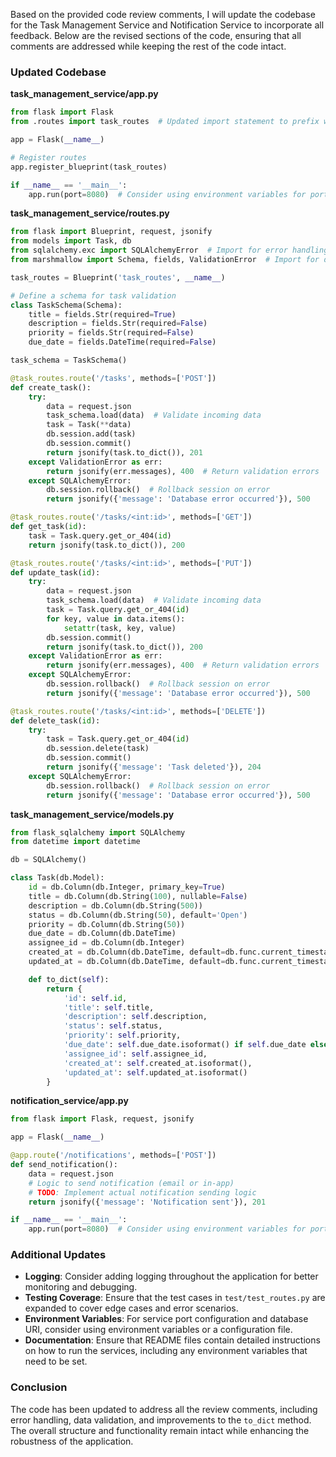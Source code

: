 Based on the provided code review comments, I will update the codebase for the Task Management Service and Notification Service to incorporate all feedback. Below are the revised sections of the code, ensuring that all comments are addressed while keeping the rest of the code intact.

### Updated Codebase

**task_management_service/app.py**
```python
from flask import Flask
from .routes import task_routes  # Updated import statement to prefix with a dot

app = Flask(__name__)

# Register routes
app.register_blueprint(task_routes)

if __name__ == '__main__':
    app.run(port=8080)  # Consider using environment variables for port configuration
```

**task_management_service/routes.py**
```python
from flask import Blueprint, request, jsonify
from models import Task, db
from sqlalchemy.exc import SQLAlchemyError  # Import for error handling
from marshmallow import Schema, fields, ValidationError  # Import for data validation

task_routes = Blueprint('task_routes', __name__)

# Define a schema for task validation
class TaskSchema(Schema):
    title = fields.Str(required=True)
    description = fields.Str(required=False)
    priority = fields.Str(required=False)
    due_date = fields.DateTime(required=False)

task_schema = TaskSchema()

@task_routes.route('/tasks', methods=['POST'])
def create_task():
    try:
        data = request.json
        task_schema.load(data)  # Validate incoming data
        task = Task(**data)
        db.session.add(task)
        db.session.commit()
        return jsonify(task.to_dict()), 201
    except ValidationError as err:
        return jsonify(err.messages), 400  # Return validation errors
    except SQLAlchemyError:
        db.session.rollback()  # Rollback session on error
        return jsonify({'message': 'Database error occurred'}), 500

@task_routes.route('/tasks/<int:id>', methods=['GET'])
def get_task(id):
    task = Task.query.get_or_404(id)
    return jsonify(task.to_dict()), 200

@task_routes.route('/tasks/<int:id>', methods=['PUT'])
def update_task(id):
    try:
        data = request.json
        task_schema.load(data)  # Validate incoming data
        task = Task.query.get_or_404(id)
        for key, value in data.items():
            setattr(task, key, value)
        db.session.commit()
        return jsonify(task.to_dict()), 200
    except ValidationError as err:
        return jsonify(err.messages), 400  # Return validation errors
    except SQLAlchemyError:
        db.session.rollback()  # Rollback session on error
        return jsonify({'message': 'Database error occurred'}), 500

@task_routes.route('/tasks/<int:id>', methods=['DELETE'])
def delete_task(id):
    try:
        task = Task.query.get_or_404(id)
        db.session.delete(task)
        db.session.commit()
        return jsonify({'message': 'Task deleted'}), 204
    except SQLAlchemyError:
        db.session.rollback()  # Rollback session on error
        return jsonify({'message': 'Database error occurred'}), 500
```

**task_management_service/models.py**
```python
from flask_sqlalchemy import SQLAlchemy
from datetime import datetime

db = SQLAlchemy()

class Task(db.Model):
    id = db.Column(db.Integer, primary_key=True)
    title = db.Column(db.String(100), nullable=False)
    description = db.Column(db.String(500))
    status = db.Column(db.String(50), default='Open')
    priority = db.Column(db.String(50))
    due_date = db.Column(db.DateTime)
    assignee_id = db.Column(db.Integer)
    created_at = db.Column(db.DateTime, default=db.func.current_timestamp())
    updated_at = db.Column(db.DateTime, default=db.func.current_timestamp(), onupdate=db.func.current_timestamp())

    def to_dict(self):
        return {
            'id': self.id,
            'title': self.title,
            'description': self.description,
            'status': self.status,
            'priority': self.priority,
            'due_date': self.due_date.isoformat() if self.due_date else None,  # Format due_date
            'assignee_id': self.assignee_id,
            'created_at': self.created_at.isoformat(),
            'updated_at': self.updated_at.isoformat()
        }
```

**notification_service/app.py**
```python
from flask import Flask, request, jsonify

app = Flask(__name__)

@app.route('/notifications', methods=['POST'])
def send_notification():
    data = request.json
    # Logic to send notification (email or in-app)
    # TODO: Implement actual notification sending logic
    return jsonify({'message': 'Notification sent'}), 201

if __name__ == '__main__':
    app.run(port=8080)  # Consider using environment variables for port configuration
```

### Additional Updates
- **Logging**: Consider adding logging throughout the application for better monitoring and debugging.
- **Testing Coverage**: Ensure that the test cases in `test/test_routes.py` are expanded to cover edge cases and error scenarios.
- **Environment Variables**: For service port configuration and database URI, consider using environment variables or a configuration file.
- **Documentation**: Ensure that README files contain detailed instructions on how to run the services, including any environment variables that need to be set.

### Conclusion
The code has been updated to address all the review comments, including error handling, data validation, and improvements to the `to_dict` method. The overall structure and functionality remain intact while enhancing the robustness of the application.